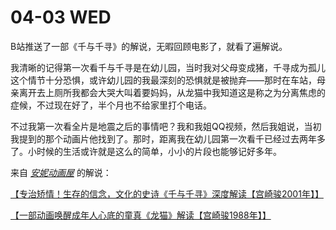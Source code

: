 # 04-03 WED

B站推送了一部《千与千寻》的解说，无暇回顾电影了，就看了遍解说。

我清晰的记得第一次看千与千寻是在幼儿园，当时我对父母变成猪，千寻成为孤儿这个情节十分恐惧，或许幼儿园的我最深刻的恐惧就是被抛弃——那时在车站，母亲离开去上厕所我都会大哭大叫着要妈妈，从龙猫中我知道这是称之为分离焦虑的症候，不过现在好了，半个月也不给家里打个电话。

不过我第一次看全片是地震之后的事情吧？我和我姐QQ视频，然后我姐说，当初我提到的那个动画片他找到了。那时，距离我在幼儿园第一次看千已经过去两年多了。小时候的生活或许就是这么的简单，小小的片段也能够记好多年。



来自 [_安妮动画屋_](https://space.bilibili.com/1161670057) 的解说：

[【专治矫情！生存的信念，文化的史诗《千与千寻》深度解读【宫崎骏2001年】】 ](https://www.bilibili.com/video/BV1jA4m1w7MB)

[【一部动画唤醒成年人心底的童真《龙猫》解读【宫崎骏1988年】】 ](https://www.bilibili.com/video/BV1JV4y1q7mw)
